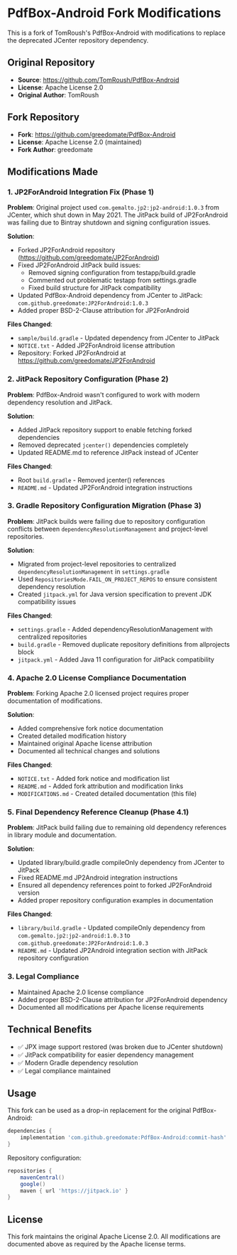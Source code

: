 # PdfBox-Android Fork Modifications

This is a fork of TomRoush's PdfBox-Android with modifications to replace the deprecated JCenter repository dependency.

## Original Repository
- **Source**: https://github.com/TomRoush/PdfBox-Android
- **License**: Apache License 2.0
- **Original Author**: TomRoush

## Fork Repository  
- **Fork**: https://github.com/greedomate/PdfBox-Android
- **License**: Apache License 2.0 (maintained)
- **Fork Author**: greedomate

## Modifications Made

### 1. JP2ForAndroid Integration Fix (Phase 1)
**Problem**: Original project used `com.gemalto.jp2:jp2-android:1.0.3` from JCenter, which shut down in May 2021. The JitPack build of JP2ForAndroid was failing due to Bintray shutdown and signing configuration issues.

**Solution**: 
- Forked JP2ForAndroid repository (https://github.com/greedomate/JP2ForAndroid)
- Fixed JP2ForAndroid JitPack build issues:
  - Removed signing configuration from testapp/build.gradle
  - Commented out problematic testapp from settings.gradle 
  - Fixed build structure for JitPack compatibility
- Updated PdfBox-Android dependency from JCenter to JitPack: `com.github.greedomate:JP2ForAndroid:1.0.3`
- Added proper BSD-2-Clause attribution for JP2ForAndroid

**Files Changed**:
- `sample/build.gradle` - Updated dependency from JCenter to JitPack
- `NOTICE.txt` - Added JP2ForAndroid license attribution
- Repository: Forked JP2ForAndroid at https://github.com/greedomate/JP2ForAndroid

### 2. JitPack Repository Configuration (Phase 2)
**Problem**: PdfBox-Android wasn't configured to work with modern dependency resolution and JitPack.

**Solution**:
- Added JitPack repository support to enable fetching forked dependencies
- Removed deprecated `jcenter()` dependencies completely
- Updated README.md to reference JitPack instead of JCenter

**Files Changed**:
- Root `build.gradle` - Removed jcenter() references
- `README.md` - Updated JP2ForAndroid integration instructions

### 3. Gradle Repository Configuration Migration (Phase 3)
**Problem**: JitPack builds were failing due to repository configuration conflicts between `dependencyResolutionManagement` and project-level repositories.

**Solution**:
- Migrated from project-level repositories to centralized `dependencyResolutionManagement` in `settings.gradle`
- Used `RepositoriesMode.FAIL_ON_PROJECT_REPOS` to ensure consistent dependency resolution
- Created `jitpack.yml` for Java version specification to prevent JDK compatibility issues

**Files Changed**:
- `settings.gradle` - Added dependencyResolutionManagement with centralized repositories
- `build.gradle` - Removed duplicate repository definitions from allprojects block
- `jitpack.yml` - Added Java 11 configuration for JitPack compatibility

### 4. Apache 2.0 License Compliance Documentation
**Problem**: Forking Apache 2.0 licensed project requires proper documentation of modifications.

**Solution**:
- Added comprehensive fork notice documentation
- Created detailed modification history
- Maintained original Apache license attribution
- Documented all technical changes and solutions

**Files Changed**:
- `NOTICE.txt` - Added fork notice and modification list
- `README.md` - Added fork attribution and modification links
- `MODIFICATIONS.md` - Created detailed documentation (this file)

### 5. Final Dependency Reference Cleanup (Phase 4.1)
**Problem**: JitPack build failing due to remaining old dependency references in library module and documentation.

**Solution**:
- Updated library/build.gradle compileOnly dependency from JCenter to JitPack
- Fixed README.md JP2Android integration instructions 
- Ensured all dependency references point to forked JP2ForAndroid version
- Added proper repository configuration examples in documentation

**Files Changed**:
- `library/build.gradle` - Updated compileOnly dependency from `com.gemalto.jp2:jp2-android:1.0.3` to `com.github.greedomate:JP2ForAndroid:1.0.3`
- `README.md` - Updated JP2Android integration section with JitPack repository configuration

### 3. Legal Compliance
- Maintained Apache 2.0 license compliance
- Added proper BSD-2-Clause attribution for JP2ForAndroid dependency
- Documented all modifications per Apache license requirements

## Technical Benefits
- ✅ JPX image support restored (was broken due to JCenter shutdown)
- ✅ JitPack compatibility for easier dependency management
- ✅ Modern Gradle dependency resolution
- ✅ Legal compliance maintained

## Usage
This fork can be used as a drop-in replacement for the original PdfBox-Android:

```gradle
dependencies {
    implementation 'com.github.greedomate:PdfBox-Android:commit-hash'
}
```

Repository configuration:
```gradle
repositories {
    mavenCentral()
    google()
    maven { url 'https://jitpack.io' }
}
```

## License
This fork maintains the original Apache License 2.0. All modifications are documented above as required by the Apache license terms.
